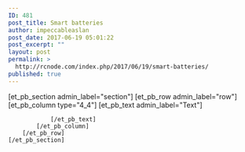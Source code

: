 ```yaml
---
ID: 481
post_title: Smart batteries
author: impeccableaslan
post_date: 2017-06-19 05:01:22
post_excerpt: ""
layout: post
permalink: >
  http://rcnode.com/index.php/2017/06/19/smart-batteries/
published: true
---
```

[et_pb_section admin_label="section"]
		[et_pb_row admin_label="row"]
			[et_pb_column type="4_4"]
				[et_pb_text admin_label="Text"]
					
				[/et_pb_text]
			[/et_pb_column]
		[/et_pb_row]
	[/et_pb_section]